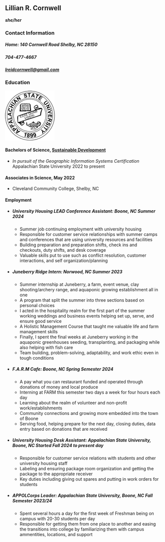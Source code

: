 ## Lillian R. Cornwell 
 **_she/her_**
### Contact Information
##### Home: 140 Cornwell Road Shelby, NC 28150
##### 704-477-4667
##### lreidcornwell@gmail.com
### Education
<img src="/img/Appalachian_State_University_logo_2.png">

#### Bachelors of Science, [Sustainable Development](https://sd.appstate.edu/) 
* _In pursuit of the Geographic Information Systems Certification_
Appalachian State University 2022 to present 
#### Associates in Science, May 2022
* Cleveland Community College, Shelby, NC

#### Employment
* ##### University Housing LEAD Conference Assistant: _Boone, NC Summer 2024_
    * Summer job continuing employment with university housing
    * Responsible for customer service relationships with summer camps and conferences that are using university resources and facilities
    * Building preparation and preparation shifts, check ins and checkouts, duty shifts, and desk coverage 
    * Valuable skills put to use such as conflict resolution, customer interactions, and self organization/planning
* ##### Juneberry Ridge Intern: _Norwood, NC Summer 2023_
    * Summer internship at Juneberry, a farm, event venue, clay shooting/archery range, and aquaponic growing establishment all in one
    * A program that split the summer into three sections based on personal choices
    * I acted in the hospitality realm for the first part of the summer working weddings and business events helping set up, serve, and ensure good service
    * A Holistic Management Course that taught me valuable life and farm management skills
    * Finally, I spent the final weeks at Juneberry working in the aquaponic greenhouses seeding, transplanting, and packaging while also helping with fish care
    * Team building, problem-solving, adaptability, and work ethic even in tough conditions
* ##### F.A.R.M Cafe: _Boone, NC Spring Semester 2024_
    * A pay what you can restaurant funded and operated through donations of money and local produce
    * Interning at FARM this semester two days a week for four hours each day
    * Learning about the realm of volunteer and non-profit work/establishments
    * Community connections and growing more embedded into the town of Boone
    * Serving food, helping prepare for the next day, closing duties, data entry based on donations that are received
* ##### University Housing Desk Assistant: _Appalachian State University, Boone, NC Started Fall 2024 to present day_
    * Responsible for customer service relations with students and other university housing staff
    * Labeling and ensuring package room organization and getting the package to the appropriate receiver 
    * Key duties including giving out spares and putting in work orders for students
* ##### APPOLCorps Leader: _Appalachian State University, Boone, NC Fall Semester 2023/24_
    * Spent several hours a day for the first week of Freshman being on campus with 20-30 students per day
    * Responsible for getting them from one place to another and easing the transitions into college by familiarizing them with campus ammentities, locations, and support




